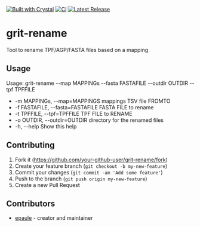 [![Built with Crystal](https://img.shields.io/badge/built%20with-crystal-000000.svg?style=flat-square)](https://crystal-lang.org/)
[![CI](https://github.com/Aquatic-Symbiosis-Genomics-Project/grit-rename/actions/workflows/ci.yml/badge.svg)](https://github.com/Aquatic-Symbiosis-Genomics-Project/grit-rename/actions?query=workflow%3ACI)
[![Latest Release](https://img.shields.io/github/v/release/Aquatic-Symbiosis-Genomics-Project/grit-rename.svg)](https://github.com/Aquatic-Symbiosis-Genomics-Project/grit-rename/releases)
# grit-rename

Tool to rename TPF/AGP/FASTA files based on a mapping

## Usage

Usage: grit-rename --map MAPPINGs --fasta FASTAFILE --outdir OUTDIR --tpf TPFFILE

* -m MAPPINGs, --map=MAPPINGS      mappings TSV file FROM<tab>TO
* -f FASTAFILE, --fasta=FASTAFILE  FASTA FILE to rename
* -t TPFFILE, --tpf=TPFFILE        TPF FILE to RENAME
* -o OUTDIR, --outdir=OUTDIR       directory for the renamed files
* -h, --help                       Show this help

## Contributing

1. Fork it (<https://github.com/your-github-user/grit-rename/fork>)
2. Create your feature branch (`git checkout -b my-new-feature`)
3. Commit your changes (`git commit -am 'Add some feature'`)
4. Push to the branch (`git push origin my-new-feature`)
5. Create a new Pull Request

## Contributors

- [epaule](https://github.com/your-github-user) - creator and maintainer

